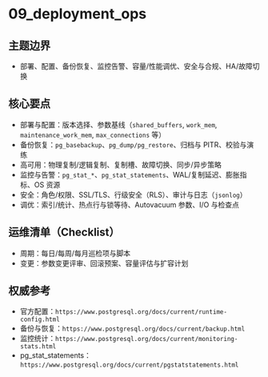 ﻿# 09_deployment_ops

## 主题边界

- 部署、配置、备份恢复、监控告警、容量/性能调优、安全与合规、HA/故障切换

## 核心要点

- 部署与配置：版本选择、参数基线（`shared_buffers`, `work_mem`, `maintenance_work_mem`, `max_connections` 等）
- 备份恢复：`pg_basebackup`、`pg_dump/pg_restore`、归档与 PITR、校验与演练
- 高可用：物理复制/逻辑复制、复制槽、故障切换、同步/异步策略
- 监控与告警：`pg_stat_*`、`pg_stat_statements`、WAL/复制延迟、膨胀指标、OS 资源
- 安全：角色/权限、SSL/TLS、行级安全（RLS）、审计与日志（`jsonlog`）
- 调优：索引/统计、热点行与锁等待、Autovacuum 参数、I/O 与检查点

## 运维清单（Checklist）

- 周期：每日/每周/每月巡检项与脚本
- 变更：参数变更评审、回滚预案、容量评估与扩容计划

## 权威参考

- 官方配置：`https://www.postgresql.org/docs/current/runtime-config.html`
- 备份与恢复：`https://www.postgresql.org/docs/current/backup.html`
- 监控统计：`https://www.postgresql.org/docs/current/monitoring-stats.html`
- pg_stat_statements：`https://www.postgresql.org/docs/current/pgstatstatements.html`
